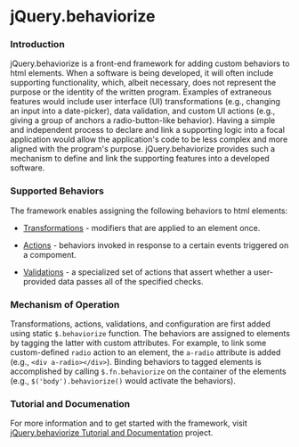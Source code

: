 # jQuery.behaviorize

### Introduction

jQuery.behaviorize is a front-end framework for adding custom behaviors to html
elements.  When a software is being developed, it will often include supporting
functionality, which, albeit necessary, does not represent the purpose or the
identity of the written program.  Examples of extraneous features would
include user interface (UI) transformations (e.g., changing an input into a 
date-picker), data validation, and custom UI actions (e.g., giving a group of
anchors a radio-button-like behavior).  Having a simple and independent 
process to declare and link a supporting logic into a focal application would
allow the application's code to be less complex and more aligned with the 
program's purpose.  jQuery.behaviorize provides such a mechanism to define and
link the supporting features into a developed software.

### Supported Behaviors

The framework enables assigning the following behaviors to html elements:

* <u>Transformations</u> - modifiers that are applied to an element once.

* <u>Actions</u> - behaviors invoked in response to a certain events triggered on 
  a compoment.

* <u>Validations</u> - a specialized set of actions that assert whether a 
  user-provided data passes all of the specified checks.

### Mechanism of Operation

Transformations, actions, validations, and configuration are first added using 
static `$.behaviorize` function.  The behaviors are assigned to elements by 
tagging the latter with custom attributes. For example, to link some 
custom-defined `radio` action to an element, the `a-radio` attribute is added 
(e.g., `<div a-radio></div>`).  Binding behaviors to tagged elements is 
accomplished by calling `$.fn.behaviorize` on the container of the elements
(e.g., `$('body').behaviorize()` would activate the behaviors).

### Tutorial and Documenation

For more information and to get started with the framework, visit 
[jQuery.behaviorize Tutorial and Documentation](https://github.com/aptivator/jquery.behaviorize-tutorial) 
project.
